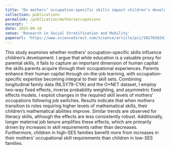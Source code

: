 ```yaml
---
title: "Do mothers’ occupation-specific skills impact children’s developmental processes?"
collection: publications
permalink: /publication/mothersoccupations
excerpt: ' '
date: 2025-09-10
venue: 'Research in Social Stratification and Mobility'
paperurl: 'https://www.sciencedirect.com/science/article/pii/S0276562425000939'
---
```


This study examines whether mothers’ occupation-specific skills influence children’s development. I argue that while education is a valuable proxy for parental skills, it fails to capture an important dimension of human capital: the skills parents acquire through their occupational experiences. Parents enhance their human capital through on-the-job learning, with occupation-specific expertise becoming integral to their skill sets. Combining longitudinal family data (NLSY79-CYA) and the O*NET dataset, I employ two-way fixed effects, inverse probability weighting, and asymmetric fixed effects models. I exploit changes in the required skill levels of mothers’ occupations following job switches. Results indicate that when mothers transition to roles requiring higher levels of mathematical skills, their children’s mathematical abilities improve. Similar trends are observed for literacy skills, although the effects are less consistently robust. Additionally, longer maternal job tenure amplifies these effects, which are primarily driven by increases in skill requirements rather than decreases. Furthermore, children in high-SES families benefit more from increases in their mothers’ occupational skill requirements than children in low-SES families.
